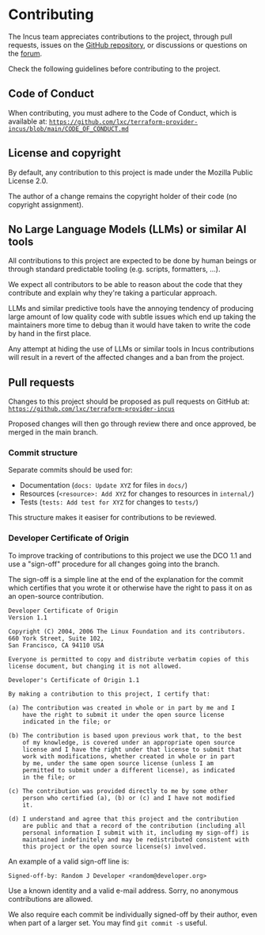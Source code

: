 # Contributing

The Incus team appreciates contributions to the project, through pull requests, issues on the [GitHub repository](https://github.com/lxc/terraform-provider-incus/issues), or discussions or questions on the [forum](https://discuss.linuxcontainers.org).

Check the following guidelines before contributing to the project.

## Code of Conduct

When contributing, you must adhere to the Code of Conduct, which is available at: [`https://github.com/lxc/terraform-provider-incus/blob/main/CODE_OF_CONDUCT.md`](https://github.com/lxc/terraform-provider-incus/blob/main/CODE_OF_CONDUCT.md)

## License and copyright

By default, any contribution to this project is made under the Mozilla Public License 2.0.

The author of a change remains the copyright holder of their code
(no copyright assignment).

## No Large Language Models (LLMs) or similar AI tools

All contributions to this project are expected to be done by human
beings or through standard predictable tooling (e.g. scripts, formatters, ...).

We expect all contributors to be able to reason about the code that they
contribute and explain why they're taking a particular approach.

LLMs and similar predictive tools have the annoying tendency of
producing large amount of low quality code with subtle issues which end
up taking the maintainers more time to debug than it would have taken to
write the code by hand in the first place.

Any attempt at hiding the use of LLMs or similar tools in Incus contributions
will result in a revert of the affected changes and a ban from the project.

## Pull requests

Changes to this project should be proposed as pull requests on GitHub
at: [`https://github.com/lxc/terraform-provider-incus`](https://github.com/lxc/terraform-provider-incus)

Proposed changes will then go through review there and once approved,
be merged in the main branch.

### Commit structure

Separate commits should be used for:

- Documentation (`docs: Update XYZ` for files in `docs/`)
- Resources (`<resource>: Add XYZ` for changes to resources in `internal/`)
- Tests (`tests: Add test for XYZ` for changes to `tests/`)

This structure makes it easiser for contributions to be reviewed.

### Developer Certificate of Origin

To improve tracking of contributions to this project we use the DCO 1.1
and use a "sign-off" procedure for all changes going into the branch.

The sign-off is a simple line at the end of the explanation for the
commit which certifies that you wrote it or otherwise have the right
to pass it on as an open-source contribution.

```
Developer Certificate of Origin
Version 1.1

Copyright (C) 2004, 2006 The Linux Foundation and its contributors.
660 York Street, Suite 102,
San Francisco, CA 94110 USA

Everyone is permitted to copy and distribute verbatim copies of this
license document, but changing it is not allowed.

Developer's Certificate of Origin 1.1

By making a contribution to this project, I certify that:

(a) The contribution was created in whole or in part by me and I
    have the right to submit it under the open source license
    indicated in the file; or

(b) The contribution is based upon previous work that, to the best
    of my knowledge, is covered under an appropriate open source
    license and I have the right under that license to submit that
    work with modifications, whether created in whole or in part
    by me, under the same open source license (unless I am
    permitted to submit under a different license), as indicated
    in the file; or

(c) The contribution was provided directly to me by some other
    person who certified (a), (b) or (c) and I have not modified
    it.

(d) I understand and agree that this project and the contribution
    are public and that a record of the contribution (including all
    personal information I submit with it, including my sign-off) is
    maintained indefinitely and may be redistributed consistent with
    this project or the open source license(s) involved.
```

An example of a valid sign-off line is:

```
Signed-off-by: Random J Developer <random@developer.org>
```

Use a known identity and a valid e-mail address.
Sorry, no anonymous contributions are allowed.

We also require each commit be individually signed-off by their author,
even when part of a larger set. You may find `git commit -s` useful.
